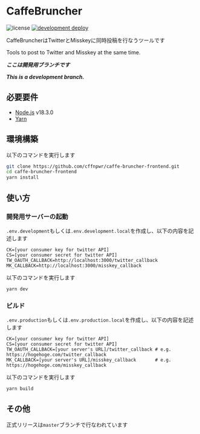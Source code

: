 # CaffeBruncher

![license](https://img.shields.io/github/license/cffnpwr/caffe-bruncher)
[![development deploy](https://github.com/cffnpwr/caffe-bruncher/actions/workflows/devDeploy.yml/badge.svg?branch=development&event=deployment)](https://github.com/cffnpwr/caffe-bruncher/actions/workflows/devDeploy.yml)

CaffeBruncherはTwitterとMisskeyに同時投稿を行なうツールです

Tools to post to Twitter and Misskey at the same time.

***ここは開発用ブランチです***

***This is a development branch.***

## 必要要件

 - [Node.js](https://nodejs.org) v18.3.0
 - [Yarn](https://yarnpkg.com/)

## 環境構築

以下のコマンドを実行します

```sh
git clone https://github.com/cffnpwr/caffe-bruncher-frontend.git
cd caffe-bruncher-frontend
yarn install
```

## 使い方

### 開発用サーバーの起動

`.env.development`もしくは`.env.development.local`を作成し、以下の内容を記述します

```
CK=[your consumer key for twitter API]
CS=[your consumer secret for twitter API]
TW_OAUTH_CALLBACK=http://localhost:3000/twitter_callback
MK_CALLBACK=http://localhost:3000/misskey_callback
```

以下のコマンドを実行します

```sh
yarn dev
```

### ビルド

`.env.production`もしくは`.env.production.local`を作成し、以下の内容を記述します

```
CK=[your consumer key for twitter API]
CS=[your consumer secret for twitter API]
TW_OAUTH_CALLBACK=[your server's URL]/twitter_callback # e.g. https://hogehoge.com/twitter_callback
MK_CALLBACK=[your server's URL]/misskey_callback       # e.g. https://hogehoge.com/misskey_callback
```

以下のコマンドを実行します

```sh
yarn build
```

## その他

正式リリースは`master`ブランチで行なわれています
